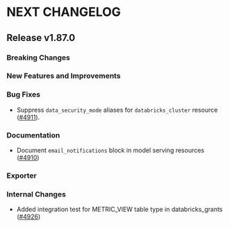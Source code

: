 # NEXT CHANGELOG

## Release v1.87.0

### Breaking Changes

### New Features and Improvements

### Bug Fixes

* Suppress `data_security_mode` aliases for `databricks_cluster` resource ([#4911](https://github.com/databricks/terraform-provider-databricks/pull/4911)).

### Documentation

* Document `email_notifications` block in model serving resources ([#4910](https://github.com/databricks/terraform-provider-databricks/pull/4910))

### Exporter

### Internal Changes
* Added integration test for METRIC_VIEW table type in databricks_grants ([#4926](https://github.com/databricks/terraform-provider-databricks/pull/4926))
